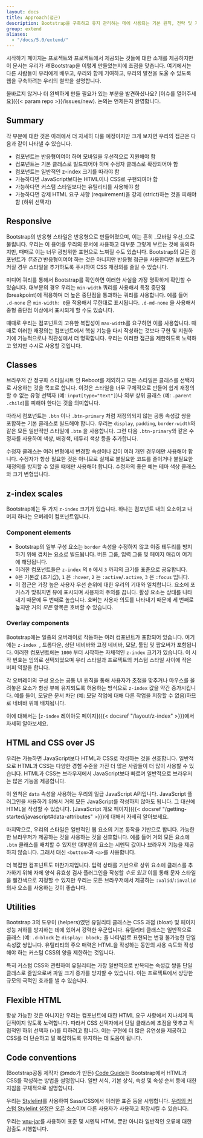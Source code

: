 ```yaml
---
layout: docs
title: Approach(접근)
description: Bootstrap을 구축하고 유지 관리하는 데에 사용되는 기본 원칙, 전략 및 기술에 대해 알아본 다음 직접 커스터마이징하고 확장해보세요.
group: extend
aliases:
  - "/docs/5.0/extend/"
---
```


시작하기 페이지는 프로젝트와 프로젝트에서 제공되는 것들에 대한 소개를 제공하지만 이 문서는 우리가 _왜_ Bootstrap을 이렇게 만들었는지에 초점을 맞춥니다. 여기에서는 다른 사람들이 우리에게 배우고, 우리와 함께 기여하고, 우리의 발전을 도울 수 있도록 웹을 구축하려는 우리의 철학을 설명합니다.

올바르지 않거나 더 완벽하게 만들 필요가 있는 부분을 발견하셨나요? [이슈를 열어주세요]({{< param repo >}}/issues/new). 논의는 언제든지 환영합니다.

## Summary

각 부분에 대한 것은 아래에서 더 자세히 다룰 예정이지만 크게 보자면 우리의 접근은 다음과 같이 나타낼 수 있습니다.

- 컴포넌트는 반응형이여야 하며 모바일을 우선적으로 지원해야 함
- 컴포넌트는 기본 클래스로 빌드되어야 하며 수정자 클래스로 확장되어야 함
- 컴포넌트는 일반적인 z-index 크기를 따라야 함
- 가능하다면 JavaScript보다는 HTML이나 CSS로 구현되여야 함
- 가능하다면 커스텀 스타일보다는 유틸리티를 사용해야 함
- 가능하다면 강제 HTML 요구 사항 (requirement)을 강제 (strict)하는 것을 피해야 함 (하위 선택자)

## Responsive

Bootstrap의 반응형 스타일은 반응형으로 만들어졌으며, 이는 흔히 _모바일 우선_으로 불립니다. 우리는 이 용어를 우리의 문서에 사용하고 대부분 그렇게 부르는 것에 동의하지만, 때때로 이는 너무 광범위한 표현으로 느껴질 수도 있습니다. Bootstrap의 모든 컴포넌트가 _무조건_ 반응형이여야 하는 것은 아니지만 반응형 접근을 사용한다면 뷰포트가 커질 경우 스타일을 추가하도록 푸시하여 CSS 재정의를 줄일 수 있습니다.

미디어 쿼리를 통해서 Bootstrap를 확인하면 이러한 사실을 가장 명확하게 확인할 수 있습니다. 대부분의 경우 우리는 `min-width` 쿼리를 사용해서 특정 중단점 (breakpoint)에 적용하며 더 높은 중단점을 통과하는 쿼리를 사용합니다. 예를 들어 `.d-none` 은 `min-width: 0`을 적용해서 무한대로 표시됩니다. `.d-md-none` 을 사용해서 중형 중단점 이상에서 표시되게 할 수도 있습니다.

때때로 우리는 컴포넌트의 고유한 복잡성이 `max-width`를 요구하면 이를 사용합니다. 때때로 이러한 재정의는 컴포넌트에서 핵심 기능을 다시 작성하는 것보다 구현 및 지원하기에 기능적으로나 직관성에서 더 명확합니다. 우리는 이러한 접근을 제한하도록 노력하고 있지만 수시로 사용할 것입니다.

## Classes

브라우저 간 정규화 스타일시트 인 Reboot를 제외하고 모든 스타일은 클래스를 선택자로 사용하는 것을 목표로 합니다. 이것은 스타일을 너무 구체적으로 만들어 쉽게 재정의할 수 없는 유형 선택자 (예: `input[type="text"]`)나 외부 상위 클래스 (예: `.parent .child`)를 피해야 한다는 것을 의미합니다.

따라서 컴포넌트는 `.btn` 이나 `.btn-primary` 처럼 재정의되지 않는 공통 속성값 쌍을 포함하는 기본 클래스로 빌드해야 합니다. 우리는 `display`, `padding`, `border-width`와 같은 모든 일반적인 스타일에 `.btn` 을 사용합니다. 그런 다음 `.btn-primary`와 같은 수정자를 사용하여 색상, 배경색, 테두리 색상 등을 추가합니다.

수정자 클래스는 여러 변형에서 변경할 속성이나 값이 여러 개인 경우에만 사용해야 합니다. 수정자가 항상 필요한 것은 아니므로 실제로 불필요한 코드를 줄이거나 불필요한 재정의를 방지할 수 있을 때에만 사용해야 합니다. 수정자의 좋은 예는 테마 색상 클래스와 크기 변형입니다.

## z-index scales

Bootstrap에는 두 가지 `z-index` 크기가 있습니다. 하나는 컴포넌트 내의 요소이고 나머지 하나는 오버레이 컴포넌트입니다.

### Component elements

- Bootstrap의 일부 구성 요소는 `border` 속성을 수정하지 않고 이중 테두리를 방지하기 위해 겹치는 요소로 빌드됩니다. 버튼 그룹, 입력 그룹 및 페이지 매김이 여기에 해당됩니다.
- 이러한 컴포넌트들은  `z-index` 의  `0` 에서 `3` 까지의 크기를 표준으로 공유합니다.
- `0`은 기본값 (초기값), `1` 은 `:hover`, `2` 는 `:active`/`.active`, `3` 은 `:focus` 입니다.
- 이 접근은 가장 높은 사용자 우선 순위에 대한 우리의 기대와 일치합니다. 요소에 포커스가 맞춰지면 뷰에 표시되며 사용자의 주의를 끕니다. 활성 요소는 상태를 나타내기 때문에 두 번째로 높습니다. 호버는 사용자 의도를 나타내기 때문에 세 번째로 높지만 거의 _모든_ 항목은 호버할 수 있습니다.

### Overlay components

Bootstrap에는 일종의 오버레이로 작동하는 여러 컴포넌트가 포함되어 있습니다. 여기에는 `z-index `, 드롭다운, 상단 네비바와 고정 네비바, 모달, 툴팁 및 팝오버가 포함됩니다. 이러한 컴포넌트에는 `1000` 부터 시작하는 자체적인 `z-index` 크기가 있습니다. 이 시작 번호는 임의로 선택되었으며 우리 스타일과 프로젝트의 커스텀 스타일 사이에 작은 버퍼 역할을 합니다.

각 오버레이의 구성 요소는 공통 UI 원칙을 통해 사용자가 초점을 맞추거나 마우스를 올려놓은 요소가 항상 뷰에 유지되도록 허용하는 방식으로 `z-index` 값을 약간 증가시킵니다. 예를 들어, 모달은 문서 차단 (예: 모달 작업에 대해 다른 작업을 저장할 수 없음)하므로 네비바 위에 배치됩니다.

이에 대해서는 [`z-index` 레이아웃 페이지]({{< docsref "/layout/z-index" >}})에서 자세히 알아보세요.

## HTML and CSS over JS

우리는 가능하면 JavaScript보다 HTML과 CSS로 작성하는 것을 선호합니다. 일반적으로 HTML과 CSS는 다양한 경험 수준을 가진 더 많은 사람들이 더 많이 사용할 수 있습니다. HTML과 CSS는 브라우저에서 JavaScript보다 빠르며 일반적으로 브라우저는 많은 기능을 제공합니다.

이 원칙은 `data` 속성을 사용하는 우리의 일급 JavaScript API입니다. JavaScript 플러그인을 사용하기 위해서 거의 모든 JavaScript를 작성하지 않아도 됩니다. 그 대신에 HTML을 작성할 수 있습니다. [JavaScript 개요 페이지]({{< docsref "/getting-started/javascript#data-attributes" >}})에 대해서 자세히 알아보세요.

마지막으로, 우리의 스타일은 일반적인 웹 요소의 기본 동작을 기반으로 합니다. 가능한 한 브라우저가 제공하는 것을 사용하는 것을 선호합니다. 예를 들어 거의 모든 요소에 `.btn` 클래스를 배치할 수 있지만 대부분의 요소는 시멘틱 값이나 브라우저 기능을 제공하지 않습니다. 그래서 대신 `<button>`과 `<a>`를 사용합니다.

더 복잡한 컴포넌트도 마찬가지입니다. 입력 상태를 기반으로 상위 요소에 클래스를 추가하기 위해 자체 양식 유효성 검사 플러그인을 작성할 *수도 있고* 이를 통해 문자 스타일을 빨간색으로 지정할 수 있지만 우리는 모든 브라우저에서 제공하는 `:valid`/`:invalid` 의사 요소를 사용하는 것이 좋습니다.

## Utilities

Bootstrap 3의 도우미 (helpers)였던 유틸리티 클래스는 CSS 과점 (bloat) 및 페이지 성능 저하를 방지하는 데에 있어서 강력한 우군입니다. 유틸리티 클래스는 일반적으로 클래스 (예: `.d-block` 는 `display: block;` 을 나타냄)로 표현되는 변경 불가능한 단일 속성값 쌍입니다. 유틸리티의 주요 매력은 HTML을 작성하는 동안의 사용 속도와 작성해야 하는 커스텀 CSS의 양을 제한하는 것입니다.

특히 커스텀 CSS와 관련하여 유틸리티는 가장 일반적으로 반복되는 속성값 쌍을 단일 클래스로 줄임으로써 파일 크기 증가를 방지할 수 있습니다. 이는 프로젝트에서 상당한 규모의 극적인 효과를 낼 수 있습니다.

## Flexible HTML

항상 가능한 것은 아니지만 우리는 컴포넌트에 대한 HTML 요구 사항에서 지나치게 독단적이지 않도록 노력합니다. 따라서 CSS 선택자에서 단일 클래스에 초점을 맞추고 직접적인 하위 선택자 (`>`)를 피하려고 합니다. 이는 구현에 더 많은 유연성을 제공하고 CSS를 더 단순하고 덜 복잡하도록 유지하는 데 도움이 됩니다.

## Code conventions

 (Bootstrap공동 제작자 @mdo가 만든) [Code Guide](https://codeguide.co/)는 Bootstrap에서 HTML과 CSS를 작성하는 방법을 설명합니다. 일반 서식, 기본 상식, 속성 및 속성 순서 등에 대한 지침을 구체적으로 설명합니다.

우리는 [Stylelint](https://stylelint.io/)를 사용하여 Sass/CSS에서 이러한 표준 등을 시행합니다. [우리의 커스텀 Stylelint 설정](https://github.com/twbs/stylelint-config-twbs-bootstrap)은 오픈 소스이며 다른 사용자가 사용하고 확장시킬 수 있습니다.

우리는 [vnu-jar](https://www.npmjs.com/package/vnu-jar)를 사용하여 표준 및 시멘틱 HTML 뿐만 아니라 일반적인 오류에 대한 검출도 시행합니다.
